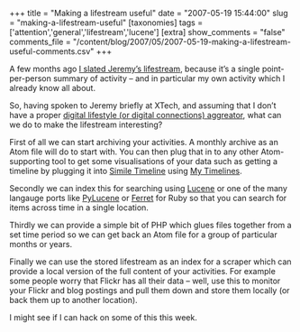 +++
title = "Making a lifestream useful"
date = "2007-05-19 15:44:00"
slug = "making-a-lifestream-useful"
[taxonomies]
tags = ['attention','general','lifestream','lucene']
[extra]
show_comments = "false"
comments_file = "/content/blog/2007/05/2007-05-19-making-a-lifestream-useful-comments.csv"
+++

A few months ago [I slated Jeremy’s lifestream](http://philwilson.org/blog/2007/03/stream-of-rubbish.html), because it’s a single point-per-person summary of activity – and in particular my own activity which I already know all about.

So, having spoken to Jeremy briefly at XTech, and assuming that I don’t have a proper [digital lifestyle (or digital connections) aggreator](http://philwilson.org/blog/2007/03/digital-lifestyle-aggregation-vs.html), what can we do to make the lifestream interesting?

First of all we can start archiving your activities. A monthly archive as an Atom file will do to start with. You can then plug that in to any other Atom-supporting tool to get some visualisations of your data such as getting a timeline by plugging it into [Simile Timeline](http://simile.mit.edu/timeline/) using [My Timelines](http://www.mytimelines.net/).

Secondly we can index this for searching using [Lucene](http://lucene.apache.org/) or one of the many langauge ports like [PyLucene](http://pylucene.osafoundation.org/) or [Ferret](http://ferret.davebalmain.com/trac/) for Ruby so that you can search for items across time in a single location.

Thirdly we can provide a simple bit of PHP which glues files together from a set time period so we can get back an Atom file for a group of particular months or years.

Finally we can use the stored lifestream as an index for a scraper which can provide a local version of the full content of your activities. For example some people worry that Flickr has all their data – well, use this to monitor your Flickr and blog postings and pull them down and store them locally (or back them up to another location).

I might see if I can hack on some of this this week.
